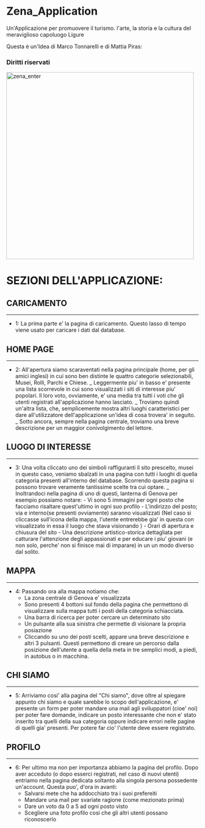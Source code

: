 # Zena_Application
Un'Applicazione per promuovere il turismo. l'arte, la storia e la cultura del meraviglioso capoluogo Ligure

Questa è un'Idea di Marco Tonnarelli e di Mattia Piras: 
### Diritti riservati

<img width="491" alt="zena_enter" src="https://user-images.githubusercontent.com/92534255/163574540-f78175c2-26f0-4d7a-8ff8-95702dfc6146.png">


# SEZIONI DELL'APPLICAZIONE:

## CARICAMENTO
______________________________________________________________________________________________________________________________

 - 1: La prima parte e' la pagina di caricamento. Questo lasso di tempo viene usato per caricare i dati dal database.
 
## HOME PAGE
_______________________________________________________________________________________________________________________________

 - 2: All'apertura siamo scaraventati nella pagina principale (home, per gli amici inglesi) in cui sono ben distinte le quattro categorie selezionabili, Musei, Rolli, Parchi e Chiese.
        _ Leggermente piu' in basso e' presente una lista scorrevole in cui sono visualizzati i siti di interesse piu' popolari. Il loro voto, ovviamente, e' una media tra tutti i voti che gli utenti registrati all'applicazione hanno lasciato.
        _ Troviamo quindi un'altra lista, che, semplicemente mostra altri luoghi caratteristici per dare all'utilizzatore dell'applicazione un'idea di cosa trovera' in seguito.
        _ Sotto ancora, sempre nella pagina centrale, troviamo una breve descrizione per un maggior conivolgimento del lettore.


## LUOGO DI INTERESSE 
___________________________________________________________________________________________________________________

 - 3: Una volta cliccato uno dei simboli raffiguranti il sito prescelto, musei in questo caso, veniamo sbalzati in una pagina con tutti i luoghi di quella categoria presenti all'interno del database. Scorrendo questa pagina si possono trovare veramente tantissime scelte tra cui optare.
    _ Inoltrandoci nella pagina di uno di questi, lanterna di Genova per esempio possiamo notare:
        - Vi sono 5 immagini per ogni posto che facciamo risaltare quest'ultimo in ogni suo profilo
        - L'indirizzo del posto; via e interno(se presenti ovviamente) saranno visualizzati (Nel caso si cliccasse sull'icona della mappa, l'utente entrerebbe gia' in questa con visualizzato in essa il luogo che stava visionando )
        - Orari di apertura e chiusura del sito
        - Una descrizione artistico-storica dettagliata per catturare l'attenzione degli appassionati e per educare i piu' giovani (e non solo, perche' non si finisce mai di imparare) in un un modo diverso dal solito.

## MAPPA
__________________________________________________________________________________________________________________________________

- 4: Passando ora alla mappa notiamo che:
    - La zona centrale di Genova e' visualizzata
    - Sono presenti 4 bottoni sul  fondo della pagina che permettono di visualizzare sulla mappa tutti i posti della categoria schiacciata.
    - Una barra di ricerca per poter cercare un determinato sito
    - Un pulsante alla sua sinistra che permette di visionare la propria posiazione
    - Cliccando su uno dei posti scelti, appare una breve descrizione e altri 3 pulsanti. Questi permettono di creare un percorso dalla posizione dell'utente a quella della meta in tre semplici modi, a piedi, in autobus o in macchina.

## CHI SIAMO
_____________________________________________________________________________________________________________________________

- 5: Arriviamo cosi' alla pagina del "Chi siamo", dove oltre al spiegare appunto chi siamo e quale sarebbe lo scopo dell'applicazione, e' presente un form per poter mandare una mail agli sviluppatori (cioe' noi) per poter fare domande, indicare un posto interessante che non e' stato inserito tra quelli della sua categoria oppure indicare errori nelle pagine di quelli gia' presenti. Per potere far cio' l'utente deve essere registrato.

## PROFILO
_______________________________________________________________________________________________________________________________

- 6: Per ultimo ma non per importanza abbiamo la pagina del profilo. Dopo aver acceduto (o dopo esserci registrati, nel caso di nuovi utenti) entriamo nella pagina dedicata soltanto alla singola persona possedente un'account. Questa puo', d'ora in avanti:
    - Salvarsi mete che ha addocchiato tra  i suoi prefereiti
    - Mandare una mail per svariate ragione (come mezionato prima)
    - Dare un voto da 0 a 5 ad ogni posto visto
    - Scegliere una foto profilo cosi che gli altri utenti possano riconoscerlo
    
